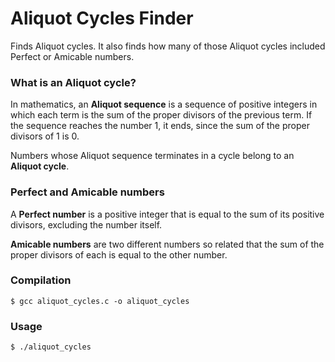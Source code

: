 # Aliquot Cycles Finder
Finds Aliquot cycles. It also finds how many of those Aliquot cycles included Perfect or Amicable numbers.

### What is an Aliquot cycle?
In mathematics, an **Aliquot sequence** is a sequence of positive integers in which each term is the sum of the proper divisors of the previous term. If the sequence reaches the number 1, it ends, since the sum of the proper divisors of 1 is 0. 

Numbers whose Aliquot sequence terminates in a cycle belong to an **Aliquot cycle**.

### Perfect and Amicable numbers
A **Perfect number** is a positive integer that is equal to the sum of its positive divisors, excluding the number itself.

**Amicable numbers** are two different numbers so related that the sum of the proper divisors of each is equal to the other number. 

### Compilation
`$ gcc aliquot_cycles.c -o aliquot_cycles`
### Usage
`$ ./aliquot_cycles`
